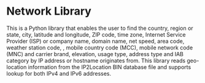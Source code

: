 # Network Library

This is a Python library that enables the user to find the country, region or state, city, latitude and longitude, ZIP code, time zone, Internet Service Provider (ISP) or company name, domain name, net speed, area code, weather station code, , mobile country code (MCC), mobile network code (MNC) and carrier brand, elevation, usage type, address type and IAB category by IP address or hostname originates from.
This library reads geo-location information from the IP2Location BIN database file and supports lookup for both IPv4 and IPv6 addresses.
